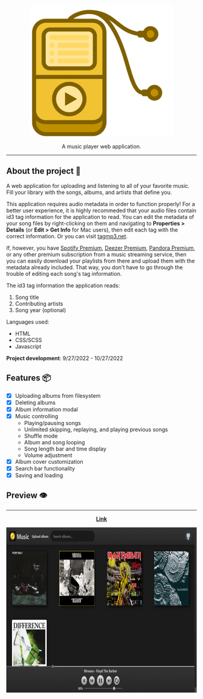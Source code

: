 <p align="center">
  <img src="https://github.com/KennethOnuorah/Javascript-Music/blob/main/readme_app_logo.png" width="378" height="348">
</p>

<p align="center">
  A music player web application.
</p>

------

## About the project 🔎

A web application for uploading and listening to all of your favorite music. Fill your library with the songs, albums, and artists that define you.

This application requires audio metadata in order to function properly! For a better user experience, it is highly recommeded that your audio files contain id3 tag information for the application to read. You can edit the metadata of your song files by right-clicking on them and navigating to **Properties > Details** (or **Edit > Get Info** for Mac users), then edit each tag with the correct information. Or you can visit [tagmp3.net](https://tagmp3.net/).

If, however, you have [Spotify Premium](https://www.spotify.com/us/premium/), [Deezer Premium](https://www.deezer.com/us/offers/premium), [Pandora Premium](https://www.pandora.com/upgrade/premium), or any other premium subscription from a music streaming service, then you can easily download your playlists from there and upload them with the metadata already included. That way, you don't have to go through the trouble of editing each song's tag information.

The id3 tag information the application reads:
1. Song title
2. Contributing artists
3. Song year (optional)

Languages used:
* HTML
* CSS/SCSS
* Javascript

**Project development**: 9/27/2022 - 10/27/2022

## Features 📦️
- [x] Uploading albums from filesystem 
- [x] Deleting albums
- [x] Album information modal
- [x] Music controlling
  * Playing/pausing songs
  * Unlimited skipping, replaying, and playing previous songs
  * Shuffle mode
  * Album and song looping
  * Song length bar and time display
  * Volume adjustment
- [x] Album cover customization
- [x] Search bar functionality
- [x] Saving and loading

## Preview 👁️
------
<p align="center">
  <strong>
    <a href="https://kennethonuorah.github.io/Javascript-Music/src/index.html">Link</a>
  <strong>
</p>
<p align="center">
  <img src="https://github.com/KennethOnuorah/Javascript-Music/blob/main/app_screenshot.png" width="781" height="436">
</p>
